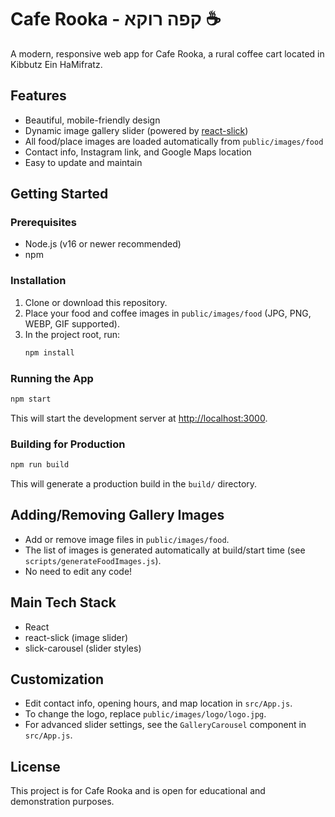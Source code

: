 # Cafe Rooka - קפה רוקא ☕

A modern, responsive web app for Cafe Rooka, a rural coffee cart located in Kibbutz Ein HaMifratz.

## Features
- Beautiful, mobile-friendly design
- Dynamic image gallery slider (powered by [react-slick](https://react-slick.neostack.com/))
- All food/place images are loaded automatically from `public/images/food`
- Contact info, Instagram link, and Google Maps location
- Easy to update and maintain

## Getting Started

### Prerequisites
- Node.js (v16 or newer recommended)
- npm

### Installation
1. Clone or download this repository.
2. Place your food and coffee images in `public/images/food` (JPG, PNG, WEBP, GIF supported).
3. In the project root, run:
   ```bash
   npm install
   ```

### Running the App
```bash
npm start
```
This will start the development server at [http://localhost:3000](http://localhost:3000).

### Building for Production
```bash
npm run build
```
This will generate a production build in the `build/` directory.

## Adding/Removing Gallery Images
- Add or remove image files in `public/images/food`.
- The list of images is generated automatically at build/start time (see `scripts/generateFoodImages.js`).
- No need to edit any code!

## Main Tech Stack
- React
- react-slick (image slider)
- slick-carousel (slider styles)

## Customization
- Edit contact info, opening hours, and map location in `src/App.js`.
- To change the logo, replace `public/images/logo/logo.jpg`.
- For advanced slider settings, see the `GalleryCarousel` component in `src/App.js`.

## License
This project is for Cafe Rooka and is open for educational and demonstration purposes. 